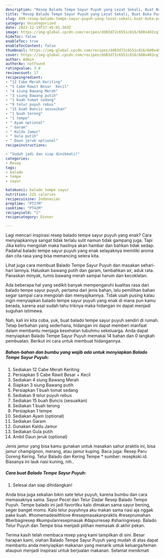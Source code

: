 ```yaml
---
description: "Resep Balado Tempe Sayur Puyuh yang Lezat Sekali, Buat Buka Puasa}"
title: "Resep Balado Tempe Sayur Puyuh yang Lezat Sekali, Buat Buka Puasa}"
slug: 899-resep-balado-tempe-sayur-puyuh-yang-lezat-sekali-buat-buka-puasa
category: Uncategorized
date: 2022-12-19T17:45:01.563Z
image: https://img-global.cpcdn.com/recipes/dd83d72c6551c816/680x482cq70/balado-tempe-sayur-puyuh-foto-resep-utama.jpg
hideToc: false
enableToc: true
enableTocContent: false
thumbnail: https://img-global.cpcdn.com/recipes/dd83d72c6551c816/680x482cq70/balado-tempe-sayur-puyuh-foto-resep-utama.jpg
cover: https://img-global.cpcdn.com/recipes/dd83d72c6551c816/680x482cq70/balado-tempe-sayur-puyuh-foto-resep-utama.jpg
author: Admin
authorAv: notfound
ratingvalue: 3.8
reviewcount: 17
recipeingredient:
- "12 Cabe Merah Keriting"
- "5 Cabe Rawit Besar  Kecil"
- "4 siung Bawang Merah"
- "3 siung Bawang putih"
- "1 buah tomat sedang"
- "9 telur puyuh rebus"
- "15 buah Buncis sesuaikan"
- "1 buah terong"
- "1 tempe"
- " Ayam optional"
- " Garam"
- " Kaldu Jamur"
- " Gula putih"
- " Daun jeruk optional"
recipeinstructions:

- "Sudah jadi dan siap dinikmati!"
categories:
- Resep
tags:
- balado
- tempe
- sayur

katakunci: balado tempe sayur 
nutrition: 225 calories
recipecuisine: Indonesian
preptime: "PT27M"
cooktime: "PT42M"
recipeyield: "2"
recipecategory: Dinner

---
```



Lagi mencari inspirasi resep balado tempe sayur puyuh yang enak? Cara menyiapkannya sangat tidak terlalu sulit namun tidak gampang juga. Tapi Jika keliru mengolah maka hasilnya akan hambar dan bahkan tidak sedap. Padahal balado tempe sayur puyuh yang enak selayaknya memiliki aroma dan cita rasa yang bisa memancing selera kita.


Lihat juga cara membuat Balado Tempe Sayur Puyuh dan masakan sehari-hari lainnya. Haluskan bawang putih dan garam, tambahkan air, aduk rata. Panaskan minyak, tumis bawang merah sampai harum dan kecoklatan.

Ada beberapa hal yang sedikit banyak mempengaruhi kualitas rasa dari balado tempe sayur puyuh, pertama dari jenis bahan, lalu pemilihan bahan segar sampai cara mengolah dan menyajikannya. Tidak usah pusing kalau ingin menyiapkan balado tempe sayur puyuh yang enak di mana pun kamu berada, karena asal sudah tahu triknya maka hidangan ini dapat menjadi suguhan istimewa.


Nah, kali ini kita coba, yuk, buat balado tempe sayur puyuh sendiri di rumah. Tetap berbahan yang sederhana, hidangan ini dapat memberi manfaat dalam membantu menjaga kesehatan tubuhmu sekeluarga. Anda dapat menyiapkan Balado Tempe Sayur Puyuh memakai 14 bahan dan 0 langkah pembuatan. Berikut ini cara untuk membuat hidangannya.

<!--inarticleads1-->

##### Bahan-bahan dan bumbu yang wajib ada untuk menyiapkan Balado Tempe Sayur Puyuh:

1. Sediakan 12 Cabe Merah Keriting
1. Persiapkan 5 Cabe Rawit Besar + Kecil
1. Sediakan 4 siung Bawang Merah
1. Siapkan 3 siung Bawang putih
1. Persiapkan 1 buah tomat sedang
1. Sediakan 9 telur puyuh rebus
1. Sediakan 15 buah Buncis (sesuaikan)
1. Sediakan 1 buah terong
1. Persiapkan 1 tempe
1. Sediakan  Ayam (optional)
1. Sediakan  Garam
1. Gunakan  Kaldu Jamur
1. Sediakan  Gula putih
1. Ambil  Daun jeruk (optional)


Jenis jamur yang bisa kamu gunakan untuk masakan sahur praktis ini, bisa jamur champignon, merang, atau jamur kuping. Baca juga: Resep Paru Goreng Kering. Telur Balado dan Kering Tempe * sumber: resepkoki.id. Biasanya ini lauk nasi kuning, nih.. 

<!--inarticleads2-->

##### Cara buat Balado Tempe Sayur Puyuh:


1. Selesai dan siap dihidangkan!

Anda bisa juga sekalian bikin sate telur puyuh, karena bumbu dan cara memasaknya sama. Sayur Pecel dan Telur Dadar Resep Balado Tempe Puyuh. Tempe balado ini jadi favoritku kalo dimakan sama sayur bening, seger banget moms. Kalo telur puyuhnya aku makan sama nasi aja nggak pake kuah. #homemadewithlove #resepmasakanpraktis #reseprumahan #berbagiresep #kumpulanresepmasak #dapurresep #sharingresep. Balado Telur Puyuh dan Tempe bisa menjadi pilihan memasak di akhir pekan. 

Terima kasih telah membaca resep yang kami tampilkan di sini. Besar harapan kami, olahan Balado Tempe Sayur Puyuh yang mudah di atas dapat membantu anda menyiapkan makanan yang menarik untuk keluarga/teman ataupun menjadi inspirasi untuk berjualan makanan. Selamat menikmati
